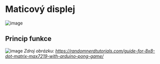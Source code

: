 # Maticový displej

![image](https://github.com/user-attachments/assets/28cc79c2-ec6c-4f9e-b6d0-0fe4740bd020)

## Princip funkce

![image](https://github.com/user-attachments/assets/5215499b-795d-44b5-a037-b70ced5ad1eb)
*Zdroj obrázku: https://randomnerdtutorials.com/guide-for-8x8-dot-matrix-max7219-with-arduino-pong-game/*

